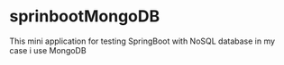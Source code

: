 # sprinbootMongoDB
This mini application for testing SpringBoot with NoSQL database in my case i use MongoDB
